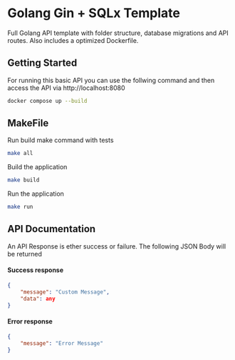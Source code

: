 # Golang Gin + SQLx Template

Full Golang API template with folder structure, database migrations and API routes. Also includes a optimized Dockerfile.

## Getting Started

For running this basic API you can use the follwing command and then access the API via http://localhost:8080

```bash
docker compose up --build
```

## MakeFile

Run build make command with tests

```bash
make all
```

Build the application

```bash
make build
```

Run the application

```bash
make run
```

## API Documentation

An API Response is ether success or failure. The following JSON Body will be returned

#### Success response

```json
{
    "message": "Custom Message",
    "data": any
}
```

#### Error response

```json
{
    "message": "Error Message"
}
```
